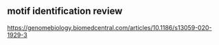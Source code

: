 ## motif identification review
https://genomebiology.biomedcentral.com/articles/10.1186/s13059-020-1929-3
